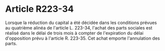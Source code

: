 # Article R223-34

Lorsque la réduction du capital a été décidée dans les conditions prévues au quatrième alinéa de l'article L. 223-34, l'achat des parts sociales est réalisé dans le délai de trois mois à compter de l'expiration du délai d'opposition prévu à l'article R. 223-35. Cet achat emporte l'annulation des parts.
